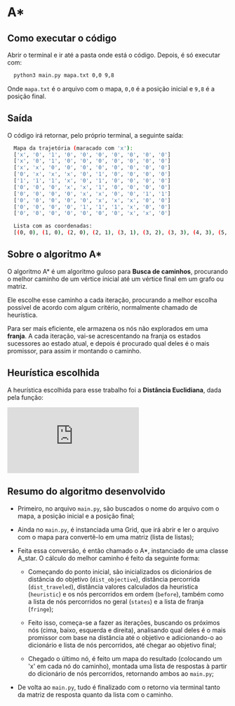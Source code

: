 # A*

## Como executar o código
  Abrir o terminal e ir até a pasta onde está o código.
  Depois, é só executar com:

  ```sh
    python3 main.py mapa.txt 0,0 9,8
  ```

  Onde ```mapa.txt``` é o arquivo com o mapa, ```0,0``` é a posição inicial e ```9,8``` é a posição final.

## Saída
  O código irá retornar, pelo próprio terminal, a seguinte saída:
  
  ```sh
    Mapa da trajetória (maracado com 'x'):
    ['x', '0', '1', '0', '0', '0', '0', '0', '0', '0']
    ['x', '0', '1', '0', '0', '0', '0', '0', '0', '0']
    ['x', 'x', '0', '0', '0', '0', '0', '0', '0', '0']
    ['0', 'x', 'x', 'x', '0', '1', '0', '0', '0', '0']
    ['1', '1', '1', 'x', '0', '1', '0', '0', '0', '0']
    ['0', '0', '0', 'x', 'x', '1', '0', '0', '0', '0']
    ['0', '0', '0', '0', 'x', 'x', '0', '0', '1', '1']
    ['0', '0', '0', '0', '0', 'x', 'x', 'x', '0', '0']
    ['0', '0', '0', '0', '1', '1', '1', 'x', '0', '0']
    ['0', '0', '0', '0', '0', '0', '0', 'x', 'x', '0']

    Lista com as coordenadas:
    [(0, 0), (1, 0), (2, 0), (2, 1), (3, 1), (3, 2), (3, 3), (4, 3), (5, 3), (5, 4), (6, 4), (6, 5), (7, 5), (7, 6), (7, 7), (8, 7), (9, 7), (9, 8)]
  ```

## Sobre o algoritmo A*
  O algoritmo A* é um algoritmo guloso para **Busca de caminhos**, procurando o melhor caminho de um vértice inicial até um vértice final em um grafo ou matriz.

  Ele escolhe esse caminho a cada iteração, procurando a melhor escolha possível de acordo com algum critério, normalmente chamado de heurística.

  Para ser mais eficiente, ele armazena os nós não explorados em uma **franja**. A cada iteração, vai-se acrescentando na franja os estados sucessores ao estado atual, e depois é procurado qual deles é o mais promissor, para assim ir montando o caminho.

## Heurística escolhida
  A heurística escolhida para esse trabalho foi a **Distância Euclidiana**, dada pela função:

  ![equation](http://www.sciweavers.org/tex2img.php?eq=%20%5Csqrt%7B%28i_%7Bfinal%7D-%20i_%7Binicial%7D%29%5E%7B2%7D%2B%28j_%7Bfinal%7D-j_%7Binicial%7D%29%5E%7B2%7D%7D%20&bc=White&fc=Black&im=jpg&fs=12&ff=arev&edit=0)

## Resumo do algoritmo desenvolvido
  - Primeiro, no arquivo ```main.py```, são buscados o nome do arquivo com o mapa, a posição inicial e a posição final;

  - Ainda no ```main.py```, é instanciada uma Grid, que irá abrir e ler o arquivo com o mapa para convertê-lo em uma matriz (lista de listas);

  - Feita essa conversão, é então chamado o A*, instanciado de uma classe A_star. O cálculo do melhor caminho é feito da  seguinte forma:
    
    - Começando do ponto inicial, são inicializados os dicionários de distância do objetivo (```dist_objective```), distância percorrida (```dist_traveled```), distância valores calculados da heuristica (```heuristic```) e os nós percorridos em ordem (```before```), também como a lista de nós percorridos no geral (```states```) e a lista de franja (```fringe```);

    - Feito isso, começa-se a fazer as iterações, buscando os próximos nós (cima, baixo, esquerda e direita), analisando qual deles é o mais promissor com base na distância até o objetivo e adicionando-o ao dicionário e lista de nós percorridos, até chegar ao objetivo final;

    - Chegado o último nó, é feito um mapa do resultado (colocando um 'x' em cada nó do caminho), montada uma lista de respostas à partir do dicionário de nós percorridos, retornando ambos ao ```main.py```;

  - De volta ao ```main.py```, tudo é finalizado com o retorno via terminal tanto da matriz de resposta quanto da lista com o caminho.

